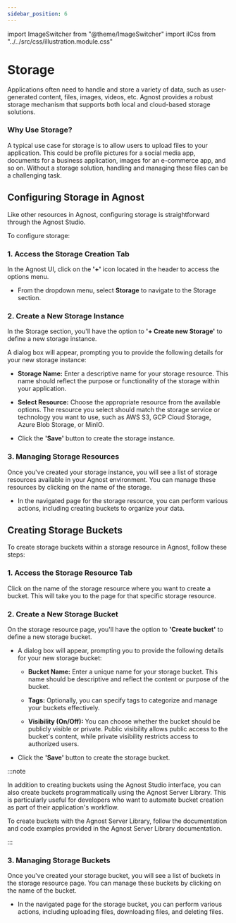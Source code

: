 ```yaml
---
sidebar_position: 6
---
```


import ImageSwitcher from "@theme/ImageSwitcher"
import ilCss from "../../src/css/illustration.module.css"

# Storage

Applications often need to handle and store a variety of data, such as
user-generated content, files, images, videos, etc. Agnost provides a robust
storage mechanism that supports both local and cloud-based storage solutions.

### Why Use Storage?

A typical use case for storage is to allow users to upload files to your
application. This could be profile pictures for a social media app, documents
for a business application, images for an e-commerce app, and so on. Without a
storage solution, handling and managing these files can be a challenging task.

## Configuring Storage in Agnost

Like other resources in Agnost, configuring storage is straightforward through
the Agnost Studio.

To configure storage:

### 1. Access the Storage Creation Tab

In the Agnost UI, click on the **'+'** icon located in the header to access the
options menu.

- From the dropdown menu, select **Storage** to navigate to the Storage section.

<ImageSwitcher
  lightImageSrc="/img/docs/application-development/storage-l.png?text=LightMode"
  darkImageSrc="/img/docs/application-development/storage.png?text=DarkMode"
  className={ilCss.illustration__md}
  width={820}
/>

### 2. Create a New Storage Instance

In the Storage section, you'll have the option to **'+ Create new Storage'** to
define a new storage instance.

<ImageSwitcher
  lightImageSrc="/img/docs/application-development/storage-details-l.png?text=LightMode"
  darkImageSrc="/img/docs/application-development/storage-details.png?text=DarkMode"
  className={ilCss.illustration__md}
  width={820}
/>

A dialog box will appear, prompting you to provide the following details for
your new storage instance:

- **Storage Name:** Enter a descriptive name for your storage resource. This
  name should reflect the purpose or functionality of the storage within your
  application.

- **Select Resource:** Choose the appropriate resource from the available
  options. The resource you select should match the storage service or
  technology you want to use, such as AWS S3, GCP Cloud Storage, Azure Blob
  Storage, or MinIO.

- Click the **'Save'** button to create the storage instance.

### 3. Managing Storage Resources

Once you've created your storage instance, you will see a list of storage
resources available in your Agnost environment. You can manage these resources
by clicking on the name of the storage.

- In the navigated page for the storage resource, you can perform various
  actions, including creating buckets to organize your data.

## Creating Storage Buckets

To create storage buckets within a storage resource in Agnost, follow these
steps:

### 1. Access the Storage Resource Tab

Click on the name of the storage resource where you want to create a bucket.
This will take you to the page for that specific storage resource.

<ImageSwitcher
  lightImageSrc="/img/docs/application-development/create-bucket-l.png?text=LightMode"
  darkImageSrc="/img/docs/application-development/create-bucket.png?text=DarkMode"
  className={ilCss.illustration__md}
  width={820}
/>

### 2. Create a New Storage Bucket

On the storage resource page, you'll have the option to **'Create bucket'** to
define a new storage bucket.

- A dialog box will appear, prompting you to provide the following details for
  your new storage bucket:

  - **Bucket Name:** Enter a unique name for your storage bucket. This name
    should be descriptive and reflect the content or purpose of the bucket.

  - **Tags:** Optionally, you can specify tags to categorize and manage your
    buckets effectively.

  - **Visibility (On/Off):** You can choose whether the bucket should be
    publicly visible or private. Public visibility allows public access to the
    bucket's content, while private visibility restricts access to authorized
    users.

<ImageSwitcher
  lightImageSrc="/img/docs/application-development/bucket-l.png?text=LightMode"
  darkImageSrc="/img/docs/application-development/bucket.png?text=DarkMode"
  className={ilCss.illustration__md}
  width={820}
/>

- Click the **'Save'** button to create the storage bucket.

:::note

In addition to creating buckets using the Agnost Studio interface, you can also
create buckets programmatically using the Agnost Server Library. This is
particularly useful for developers who want to automate bucket creation as part
of their application's workflow.

To create buckets with the Agnost Server Library, follow the documentation and
code examples provided in the Agnost Server Library documentation.

:::

### 3. Managing Storage Buckets

Once you've created your storage bucket, you will see a list of buckets in the
storage resource page. You can manage these buckets by clicking on the name of
the bucket.

- In the navigated page for the storage bucket, you can perform various actions,
  including uploading files, downloading files, and deleting files.
